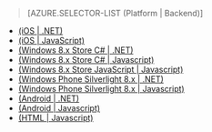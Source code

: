 > [AZURE.SELECTOR-LIST (Platform | Backend)]
- [(iOS | .NET)](../articles/mobile-services-dotnet-backend-ios-call-custom-api.md)
- [(iOS | JavaScript)](../articles/mobile-services-ios-call-custom-api.md)
- [(Windows 8.x Store C# | .NET)](../articles/mobile-services-dotnet-backend-windows-store-dotnet-call-custom-api.md)
- [(Windows 8.x Store C# | Javascript)](../articles/mobile-services-windows-store-dotnet-call-custom-api.md)
- [(Windows 8.x Store JavaScript | Javascript)](../articles/mobile-services-windows-store-javascript-call-custom-api.md)
- [(Windows Phone Silverlight 8.x | .NET)](../articles/mobile-services-dotnet-backend-windows-phone-call-custom-api.md)
- [(Windows Phone Silverlight 8.x | Javascript)](../articles/mobile-services-windows-phone-call-custom-api.md)
- [(Android | .NET)](../articles/mobile-services-dotnet-backend-android-call-custom-api.md)
- [(Android | Javascript)](../articles/mobile-services-android-call-custom-api.md)
- [(HTML | Javascript)](../articles/mobile-services-html-call-custom-api.md)

<!---HONumber=58_postMigration-->